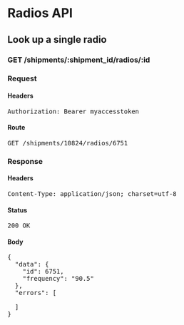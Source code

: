 # Radios API

## Look up a single radio

### GET /shipments/:shipment_id/radios/:id
### Request

#### Headers

<pre>Authorization: Bearer myaccesstoken</pre>

#### Route

<pre>GET /shipments/10824/radios/6751</pre>

### Response

#### Headers

<pre>Content-Type: application/json; charset=utf-8</pre>

#### Status

<pre>200 OK</pre>

#### Body

<pre>{
  "data": {
    "id": 6751,
    "frequency": "90.5"
  },
  "errors": [

  ]
}</pre>
